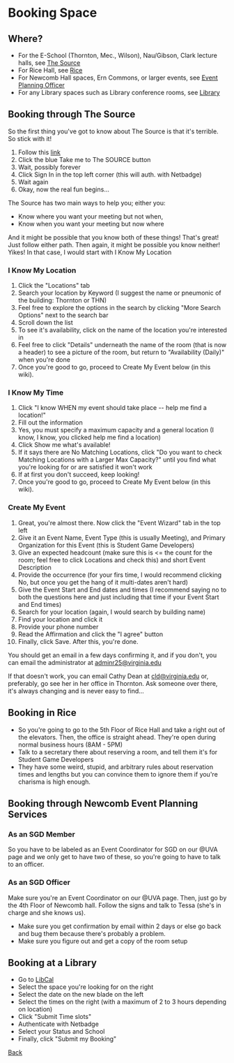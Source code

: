 # Booking Space

## Where?

* For the E-School (Thornton, Mec., Wilson), Nau/Gibson, Clark lecture halls, see [The Source](#booking-through-the-source)
* For Rice Hall, see [Rice](#booking-in-rice)
* For Newcomb Hall spaces, Ern Commons, or larger events, see [Event Planning Officer](#booking-through-newcomb-event-planning-services)
* For any Library spaces such as Library conference rooms, see [Library](#booking-at-a-library)

## Booking through The Source

So the first thing you've got to know about The Source is that it's terrible. So stick with it!

1. Follow this [link](http://www.virginia.edu/source/)
2. Click the blue Take me to The SOURCE button
3. Wait, possibly forever
4. Click Sign In in the top left corner (this will auth. with Netbadge)
5. Wait again
6. Okay, now the real fun begins...

The Source has two main ways to help you; either you:

* Know where you want your meeting but not when, 
* Know when you want your meeting but now where

And it might be possible that you know both of these things! That's great! Just follow either path. Then again, it might be possible you know neither! Yikes! In that case, I would start with I Know My Location

### I Know My Location
1. Click the "Locations" tab
2. Search your location by Keyword (I suggest the name or pneumonic of the building: Thornton or THN)
3. Feel free to explore the options in the search by clicking "More Search Options" next to the search bar
4. Scroll down the list
5. To see it's availability, click on the name of the location you're interested in
6. Feel free to click "Details" underneath the name of the room (that is now a header) to see a picture of the room, but return to "Availability (Daily)" when you're done
7. Once you're good to go, proceed to Create My Event below (in this wiki).

### I Know My Time
1. Click "I know WHEN my event should take place -- help me find a location!"
2. Fill out the information
3. Yes, you must specify a maximum capacity and a general location (I know, I know, you clicked help me find a location)
4. Click Show me what's available!
5. If it says there are No Matching Locations, click "Do you want to check Matching Locations with a Larger Max Capacity?" until you find what you're looking for or are satisfied it won't work
6. If at first you don't succeed, keep looking!
7. Once you're good to go, proceed to Create My Event below (in this wiki).

### Create My Event
1. Great, you're almost there. Now click the "Event Wizard" tab in the top left
2. Give it an Event Name, Event Type (this is usually Meeting), and Primary Organization for this Event (this is Student Game Developers)
3. Give an expected headcount (make sure this is <= the count for the room; feel free to click Locations and check this) and short Event Description
4. Provide the occurrence (for your firs time, I would recommend clicking No, but once you get the hang of it multi-dates aren't hard)
5. Give the Event Start and End dates and times (I recommend saying no to both the questions here and just including that time if your Event Start and End times) 
6. Search for your location (again, I would search by building name)
7. Find your location and click it
8. Provide your phone number
9. Read the Affirmation and click the "I agree" button
10. Finally, click Save. After this, you're done.

You should get an email in a few days confirming it, and if you don't, you can email the administrator at <adminr25@virginia.edu>

If that doesn't work, you can email Cathy Dean at <cld@virginia.edu> or, preferably, go see her in her office in Thornton. Ask someone over there, it's always changing and is never easy to find...

## Booking in Rice

* So you're going to go to the 5th Floor of Rice Hall and take a right out of the elevators. Then, the office is straight ahead. They're open during normal business hours (8AM - 5PM)
* Talk to a secretary there about reserving a room, and tell them it's for Student Game Developers
* They have some weird, stupid, and arbitrary rules about reservation times and lengths but you can convince them to ignore them if you're charisma is high enough.

## Booking through Newcomb Event Planning Services

### As an SGD Member
So you have to be labeled as an Event Coordinator for SGD on our @UVA page and we only get to have two of these, so you're going to have to talk to an officer.

### As an SGD Officer
Make sure you're an Event Coordinator on our @UVA page. Then, just go by the 4th Floor of Newcomb hall. Follow the signs and talk to Tessa (she's in charge and she knows us).

* Make sure you get confirmation by email within 2 days or else go back and bug them because there's probably a problem. 
* Make sure you figure out and get a copy of the room setup

## Booking at a Library

* Go to [LibCal](http://cal.lib.virginia.edu/)
* Select the space you're looking for on the right
* Select the date on the new blade on the left
* Select the times on the right (with a maximum of 2 to 3 hours depending on location)
* Click "Submit Time slots"
* Authenticate with Netbadge
* Select your Status and School
* Finally, click "Submit my Booking"

[Back](../README.md)